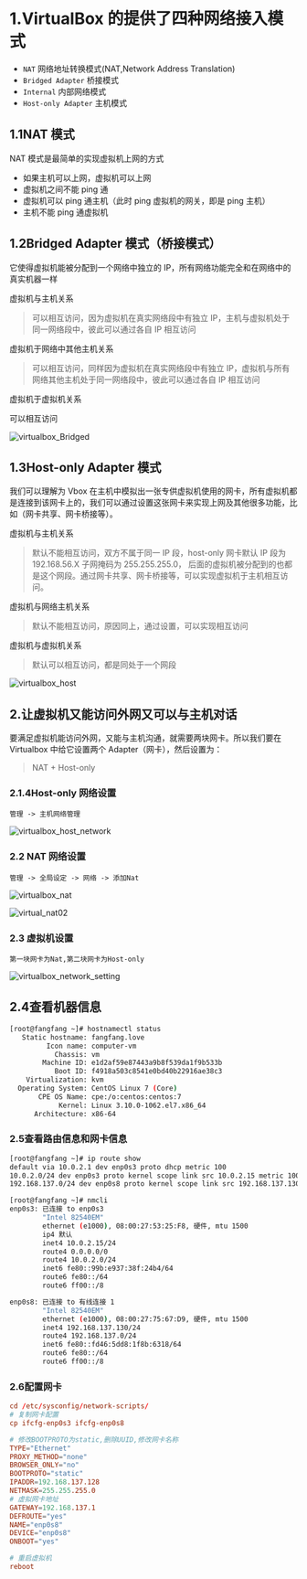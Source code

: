 # 1.VirtualBox 的提供了四种网络接入模式

- `NAT` 网络地址转换模式(NAT,Network Address Translation)
- `Bridged Adapter` 桥接模式
- `Internal` 内部网络模式
- `Host-only Adapter` 主机模式

## 1.1NAT 模式

NAT 模式是最简单的实现虚拟机上网的方式

- 如果主机可以上网，虚拟机可以上网
- 虚拟机之间不能 ping 通
- 虚拟机可以 ping 通主机（此时 ping 虚拟机的网关，即是 ping 主机）
- 主机不能 ping 通虚拟机

## 1.2Bridged Adapter 模式（桥接模式）

它使得虚拟机能被分配到一个网络中独立的 IP，所有网络功能完全和在网络中的真实机器一样

虚拟机与主机关系

> 可以相互访问，因为虚拟机在真实网络段中有独立 IP，主机与虚拟机处于同一网络段中，彼此可以通过各自 IP 相互访问

虚拟机于网络中其他主机关系

> 可以相互访问，同样因为虚拟机在真实网络段中有独立 IP，虚拟机与所有网络其他主机处于同一网络段中，彼此可以通过各自 IP 相互访问

虚拟机于虚拟机关系

可以相互访问

![virtualbox_Bridged](img/virtualbox/virtualbox_Bridged.png)

## 1.3Host-only Adapter 模式

我们可以理解为 Vbox 在主机中模拟出一张专供虚拟机使用的网卡，所有虚拟机都是连接到该网卡上的，我们可以通过设置这张网卡来实现上网及其他很多功能，比如（网卡共享、网卡桥接等）。

虚拟机与主机关系

> 默认不能相互访问，双方不属于同一 IP 段，host-only 网卡默认 IP 段为 192.168.56.X 子网掩码为 255.255.255.0，
> 后面的虚拟机被分配到的也都是这个网段。通过网卡共享、网卡桥接等，可以实现虚拟机于主机相互访问。

虚拟机与网络主机关系

> 默认不能相互访问，原因同上，通过设置，可以实现相互访问

虚拟机与虚拟机关系

> 默认可以相互访问，都是同处于一个网段

![virtualbox_host](img/virtualbox/virtualbox_host.png)

## 2.让虚拟机又能访问外网又可以与主机对话

要满足虚拟机能访问外网，又能与主机沟通，就需要两块网卡。所以我们要在 Virtualbox 中给它设置两个 Adapter（网卡），然后设置为：

> NAT + Host-only

### 2.1.4Host-only 网络设置

`管理 -> 主机网络管理`

![virtualbox_host_network](img/virtualbox/virtualbox_host_network.png)

### 2.2 NAT 网络设置

`管理 -> 全局设定 -> 网络 -> 添加Nat`

![virtualbox_nat](img/virtualbox/virtualbox_nat.png)

![virtual_nat02](img/virtualbox/virtual_nat02.png)

### 2.3 虚拟机设置

`第一块网卡为Nat,第二块网卡为Host-only`

![virtualbox_network_setting](./img/virtualbox/virtualbox_network_setting.png)

## 2.4查看机器信息

```bash
[root@fangfang ~]# hostnamectl status
   Static hostname: fangfang.love
         Icon name: computer-vm
           Chassis: vm
        Machine ID: e1d2af59e87443a9b8f539da1f9b533b
           Boot ID: f4918a503c8541e0bd40b22916ae38c3
    Virtualization: kvm
  Operating System: CentOS Linux 7 (Core)
       CPE OS Name: cpe:/o:centos:centos:7
            Kernel: Linux 3.10.0-1062.el7.x86_64
      Architecture: x86-64
```

### 2.5查看路由信息和网卡信息

```bash
[root@fangfang ~]# ip route show
default via 10.0.2.1 dev enp0s3 proto dhcp metric 100
10.0.2.0/24 dev enp0s3 proto kernel scope link src 10.0.2.15 metric 100
192.168.137.0/24 dev enp0s8 proto kernel scope link src 192.168.137.130 metric 101

[root@fangfang ~]# nmcli
enp0s3: 已连接 to enp0s3
        "Intel 82540EM"
        ethernet (e1000), 08:00:27:53:25:F8, 硬件, mtu 1500
        ip4 默认
        inet4 10.0.2.15/24
        route4 0.0.0.0/0
        route4 10.0.2.0/24
        inet6 fe80::99b:e937:38f:24b4/64
        route6 fe80::/64
        route6 ff00::/8

enp0s8: 已连接 to 有线连接 1
        "Intel 82540EM"
        ethernet (e1000), 08:00:27:75:67:D9, 硬件, mtu 1500
        inet4 192.168.137.130/24
        route4 192.168.137.0/24
        inet6 fe80::fd46:5dd8:1f8b:6318/64
        route6 fe80::/64
        route6 ff00::/8
```

### 2.6配置网卡

```conf
cd /etc/sysconfig/network-scripts/
# 复制网卡配置
cp ifcfg-enp0s3 ifcfg-enp0s8

# 修改BOOTPROTO为static,删除UUID,修改网卡名称
TYPE="Ethernet"
PROXY_METHOD="none"
BROWSER_ONLY="no"
BOOTPROTO="static"
IPADDR=192.168.137.128
NETMASK=255.255.255.0
# 虚拟网卡地址
GATEWAY=192.168.137.1
DEFROUTE="yes"
NAME="enp0s8"
DEVICE="enp0s8"
ONBOOT="yes"

# 重启虚拟机
reboot
```